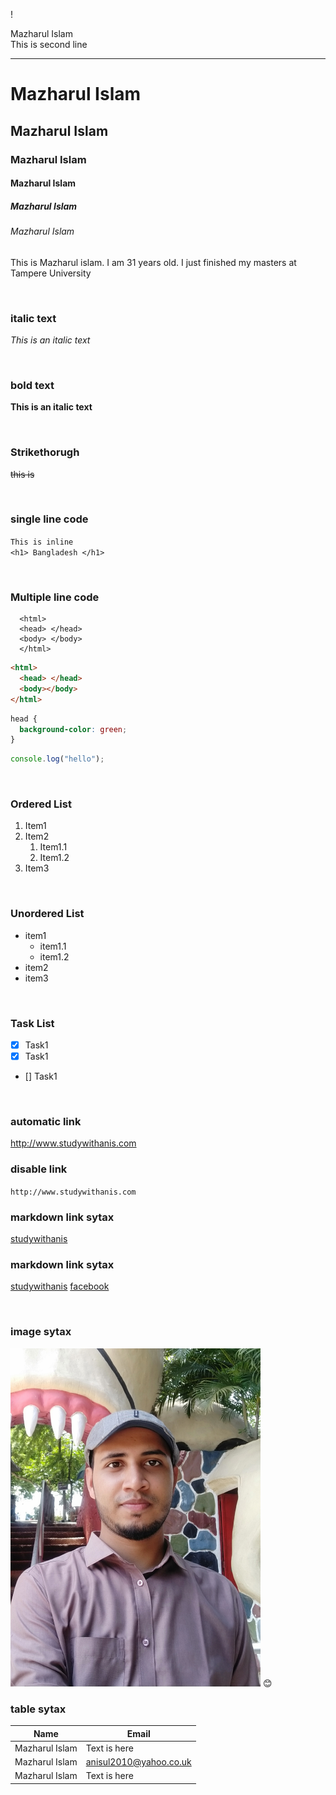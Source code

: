 !<!--markdown tutorial-->

Mazharul Islam<br/>
This is second line

---

# Mazharul Islam

## Mazharul Islam

### Mazharul Islam

#### Mazharul Islam

##### Mazharul Islam

###### Mazharul Islam

<p>This is Mazharul islam. I am 31 years old. I just finished my masters at Tampere University</p>

<br/>

### italic text

_This is an italic text_

<br/>

### bold text

**This is an italic text**

<br/>

### Strikethorugh

~~this is~~

<br/>

### single line code

`This is inline`  
`<h1> Bangladesh </h1>`

<br/>

### Multiple line code

```
  <html>
  <head> </head>
  <body> </body>
  </html>
```

```html
<html>
  <head> </head>
  <body></body>
</html>
```

```css
head {
  background-color: green;
}
```

```javascript
console.log("hello");
```

<br/>

### Ordered List

1. Item1
2. Item2
   1. Item1.1
   2. Item1.2
3. Item3

<br/>

### Unordered List

- item1
  - item1.1
  - item1.2
- item2
- item3

<br/>

### Task List

- [x] Task1
- [x] Task1
- [] Task1

<br/>

### automatic link

http://www.studywithanis.com

### disable link

`http://www.studywithanis.com`

### markdown link sytax

[studywithanis](http://www.studywithanis.com)

### markdown link sytax

[studywithanis][websitelink]
[facebook][facebooklink]

<br/>

### image sytax

<!-- ![profile](./images/me.jpg) -->
<img src="./images/sourabh.jpeg" width="400" title="profile image"/>
😊

<br/>

### table sytax

| Name         | Email                  |
| ------------ | ---------------------- |
| Mazharul Islam | Text is here           |
| Mazharul Islam | anisul2010@yahoo.co.uk |
| Mazharul Islam | Text is here           |

<!-- all link is here -->

[websitelink]: http://www.studywithanis.com
[facebooklink]: https://www.facebook.com/studywithanis
